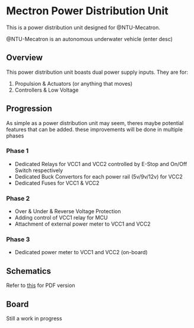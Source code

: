 # Mectron Power Distribution Unit

This is a power distribution unit designed for @NTU-Mecatron.

@NTU-Mecatron is an autonomous underwater vehicle (enter desc)


## Overview
This power distribution unit boasts dual power supply inputs. They are for:

1. Propulsion & Actuators (or anything that moves)
2. Controllers & Low Voltage


## Progression
As simple as a power distribution unit may seem, theres maybe potential features that can be added. these improvements will be done in multiple phases

### Phase 1
- Dedicated Relays for VCC1 and VCC2 controlled by E-Stop and On/Off Switch respectively
- Dedicated Buck Convertors for each power rail (5v/9v/12v) for VCC2
- Dedicated Fuses for VCC1 & VCC2

### Phase 2
- Over & Under & Reverse Voltage Protection
- Adding control of VCC1 relay for MCU
- Attachment of external power meter to VCC1 and VCC2

### Phase 3
- Dedicated power meter to VCC1 and VCC2 (on-board)


## Schematics

Refer to [this](./schematics/mecatron-power-distribution-unit.pdf) for PDF version


## Board

Still a work in progress

